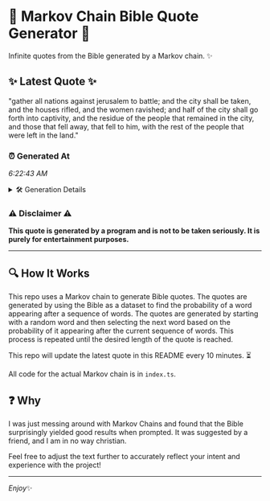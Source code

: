 # 📖 Markov Chain Bible Quote Generator 📖

Infinite quotes from the Bible generated by a Markov chain. ✨

## ✨ Latest Quote ✨
"gather all nations against jerusalem to battle; and the city shall be taken, and the houses rifled, and the women ravished; and half of the city shall go forth into captivity, and the residue of the people that remained in the city, and those that fell away, that fell to him, with the rest of the people that were left in the land."

### ⏰ Generated At
*6:22:43 AM*

<details>
    <summary>🛠️ Generation Details</summary>
    <p>
        <strong>🌱 Seed:</strong> gather<br>
        <strong>🔄 Iterations:</strong> 62<br>
        <strong>📜 Context History:</strong><br>[ gather ]: all<br>[ gather, all ]: nations<br>[ gather, all, nations ]: against<br>[ gather, all, nations, against ]: jerusalem<br>[ gather, all, nations, against, jerusalem ]: to<br>[ gather, all, nations, against, jerusalem, to ]: battle;<br>[ all, nations, against, jerusalem, to, battle; ]: and<br>[ nations, against, jerusalem, to, battle;, and ]: the<br>[ against, jerusalem, to, battle;, and, the ]: city<br>[ jerusalem, to, battle;, and, the, city ]: shall<br>[ to, battle;, and, the, city, shall ]: be<br>[ battle;, and, the, city, shall, be ]: taken,<br>[ and, the, city, shall, be, taken, ]: and<br>[ the, city, shall, be, taken,, and ]: the<br>[ city, shall, be, taken,, and, the ]: houses<br>[ shall, be, taken,, and, the, houses ]: rifled,<br>[ be, taken,, and, the, houses, rifled, ]: and<br>[ taken,, and, the, houses, rifled,, and ]: the<br>[ and, the, houses, rifled,, and, the ]: women<br>[ the, houses, rifled,, and, the, women ]: ravished;<br>[ houses, rifled,, and, the, women, ravished; ]: and<br>[ rifled,, and, the, women, ravished;, and ]: half<br>[ and, the, women, ravished;, and, half ]: of<br>[ the, women, ravished;, and, half, of ]: the<br>[ women, ravished;, and, half, of, the ]: city<br>[ ravished;, and, half, of, the, city ]: shall<br>[ and, half, of, the, city, shall ]: go<br>[ half, of, the, city, shall, go ]: forth<br>[ of, the, city, shall, go, forth ]: into<br>[ the, city, shall, go, forth, into ]: captivity,<br>[ city, shall, go, forth, into, captivity, ]: and<br>[ shall, go, forth, into, captivity,, and ]: the<br>[ go, forth, into, captivity,, and, the ]: residue<br>[ forth, into, captivity,, and, the, residue ]: of<br>[ into, captivity,, and, the, residue, of ]: the<br>[ captivity,, and, the, residue, of, the ]: people<br>[ and, the, residue, of, the, people ]: that<br>[ the, residue, of, the, people, that ]: remained<br>[ residue, of, the, people, that, remained ]: in<br>[ of, the, people, that, remained, in ]: the<br>[ the, people, that, remained, in, the ]: city,<br>[ people, that, remained, in, the, city, ]: and<br>[ that, remained, in, the, city,, and ]: those<br>[ remained, in, the, city,, and, those ]: that<br>[ in, the, city,, and, those, that ]: fell<br>[ the, city,, and, those, that, fell ]: away,<br>[ city,, and, those, that, fell, away, ]: that<br>[ and, those, that, fell, away,, that ]: fell<br>[ those, that, fell, away,, that, fell ]: to<br>[ that, fell, away,, that, fell, to ]: him,<br>[ fell, away,, that, fell, to, him, ]: with<br>[ away,, that, fell, to, him,, with ]: the<br>[ that, fell, to, him,, with, the ]: rest<br>[ fell, to, him,, with, the, rest ]: of<br>[ to, him,, with, the, rest, of ]: the<br>[ him,, with, the, rest, of, the ]: people<br>[ with, the, rest, of, the, people ]: that<br>[ the, rest, of, the, people, that ]: were<br>[ rest, of, the, people, that, were ]: left<br>[ of, the, people, that, were, left ]: in<br>[ the, people, that, were, left, in ]: the<br>[ people, that, were, left, in, the ]: land.<br>
    </p>
</details>

### ⚠️ Disclaimer ⚠️
**This quote is generated by a program and is not to be taken seriously. It is purely for entertainment purposes.**

---

## 🔍 How It Works

This repo uses a Markov chain to generate Bible quotes. The quotes are generated by using the Bible as a dataset to find the probability of a word appearing after a sequence of words. The quotes are generated by starting with a random word and then selecting the next word based on the probability of it appearing after the current sequence of words. This process is repeated until the desired length of the quote is reached.

This repo will update the latest quote in this README every 10 minutes. ⏳

All code for the actual Markov chain is in `index.ts`.

## ❓ Why

I was just messing around with Markov Chains and found that the Bible surprisingly yielded good results when prompted. 
It was suggested by a friend, and I am in no way christian.

Feel free to adjust the text further to accurately reflect your intent and experience with the project!

---

*Enjoy*✨
